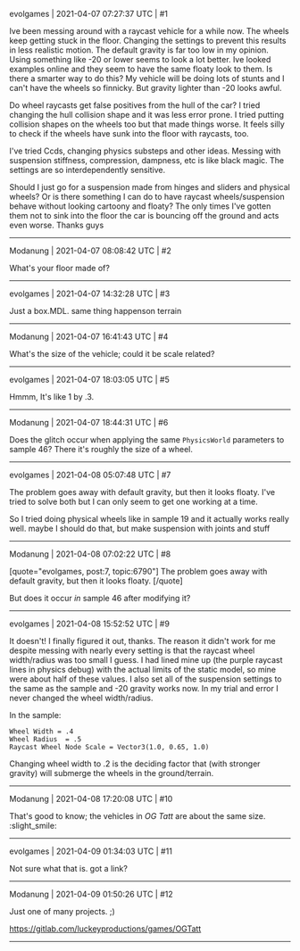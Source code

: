 evolgames | 2021-04-07 07:27:37 UTC | #1

Ive been messing around with a raycast vehicle for a while now. The wheels keep getting stuck in the floor. Changing the settings to prevent this results in less realistic motion. The default gravity is far too low in my opinion. Using something like -20 or lower seems to look a lot better. Ive looked examples online and they seem to have the same floaty look to them. Is there a smarter way to do this? My vehicle will be doing lots of stunts and I can't have the wheels so finnicky. But gravity lighter than -20 looks awful.

Do wheel raycasts get false positives from the hull of the car? I tried changing the hull collision shape and it was less error prone. I tried putting collision shapes on the wheels too but that made things worse. It feels silly to check if the wheels have sunk into the floor with raycasts, too.

I've tried Ccds, changing physics substeps and other ideas. Messing with suspension stiffness, compression, dampness, etc is like black magic. The settings are so interdependently sensitive.

Should I just go for a suspension made from hinges and sliders and physical wheels? Or is there something I can do to have raycast wheels/suspension behave without looking cartoony and floaty? The only times I've gotten them not to sink into the floor the car is bouncing off the ground and acts even worse. Thanks guys

-------------------------

Modanung | 2021-04-07 08:08:42 UTC | #2

What's your floor made of?

-------------------------

evolgames | 2021-04-07 14:32:28 UTC | #3

Just a box.MDL. same thing happenson terrain

-------------------------

Modanung | 2021-04-07 16:41:43 UTC | #4

What's the size of the vehicle; could it be scale related?

-------------------------

evolgames | 2021-04-07 18:03:05 UTC | #5

Hmmm, It's like 1 by .3.

-------------------------

Modanung | 2021-04-07 18:44:31 UTC | #6

Does the glitch occur when applying the same `PhysicsWorld` parameters to sample 46? There it's roughly the size of a wheel.

-------------------------

evolgames | 2021-04-08 05:07:48 UTC | #7

The problem goes away with default gravity, but then it looks floaty. I've tried to solve both but I can only seem to get one working at a time.

So I tried doing physical wheels like in sample 19 and it actually works really well. maybe I should do that, but make suspension with joints and stuff

-------------------------

Modanung | 2021-04-08 07:02:22 UTC | #8

[quote="evolgames, post:7, topic:6790"]
The problem goes away with default gravity, but then it looks floaty.
[/quote]

But does it occur *in* sample 46 after modifying it?

-------------------------

evolgames | 2021-04-08 15:52:52 UTC | #9

It doesn't! I finally figured it out, thanks. The reason it didn't work for me despite messing with nearly every setting is that the raycast wheel width/radius was too small I guess. I had lined mine up (the purple raycast lines in physics debug) with the actual limits of the static model, so mine were about half of these values. I also set all of the suspension settings to the same as the sample and -20 gravity works now. In my trial and error I never changed the wheel width/radius.

In the sample:
```
Wheel Width = .4
Wheel Radius  = .5
Raycast Wheel Node Scale = Vector3(1.0, 0.65, 1.0)
```

Changing wheel width to .2 is the deciding factor that (with stronger gravity) will submerge the wheels in the ground/terrain.

-------------------------

Modanung | 2021-04-08 17:20:08 UTC | #10

That's good to know; the vehicles in *OG Tatt* are about the same size. :slight_smile:

-------------------------

evolgames | 2021-04-09 01:34:03 UTC | #11

Not sure what that is. got a link?

-------------------------

Modanung | 2021-04-09 01:50:26 UTC | #12

Just one of many projects. ;)

https://gitlab.com/luckeyproductions/games/OGTatt

-------------------------

